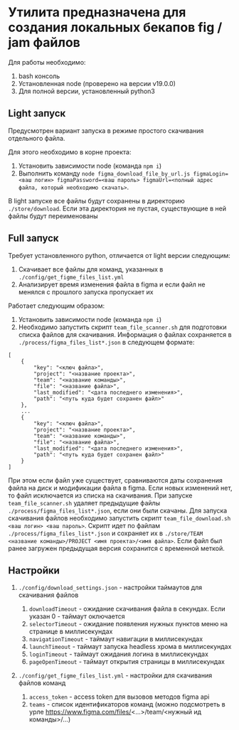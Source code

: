 # Утилита предназначена для создания локальных бекапов fig / jam файлов

Для работы необходимо:
1. bash консоль
2. Установленная node (проверено на версии v19.0.0)
3. Для полной версии, установленный python3

## Light запуск

Предусмотрен вариант запуска в режиме простого скачивания отдельного файла.

Для этого необходимо в корне проекта:
1. Установить зависимости node (команда `npm i`)
2. Выполнить команду `node figma_download_file_by_url.js figmaLogin=<ваш логин> figmaPassword=<ваш пароль> figmaUrl=<полный адрес файла, который необходимо скачать>`.

В light запуске все файлы будут сохранены в директорию `./store/download`. Если эта директория не пустая, существующие в ней файлы будут переименованы

## Full запуск

Требует установленного python, отличается от light версии следующим:
1. Скачивает все файлы для команд, указанных в `./config/get_figme_files_list.yml`
2. Анализирует время изменения файла в figma и если файл не менялся с прошлого запуска пропускает их

Работает следующим образом:
1. Установить зависимости node (команда `npm i`)
2. Необходимо запустить скрипт `team_file_scanner.sh` для подготовки списка файлов для скачивания. Информация о файлах сохраняется в `./process/figma_files_list*.json` в следующем формате:  
```
[
    {
        "key": "<ключ файла>",
        "project": "<название проекта>",
        "team": "<название команды>",
        "file": "<название файла>",
        "last_modified": "<дата последнего изменения>",
        "path": "<путь куда будет сохранен файл>"
    },
    ...
    {
        "key": "<ключ файла>",
        "project": "<название проекта>",
        "team": "<название команды>",
        "file": "<название файла>",
        "last_modified": "<дата последнего изменения>",
        "path": "<путь куда будет сохранен файл>"
    }
]
```
При этом если файл уже существует, сравниваются даты сохранения файла на диск и модификации файла в figma. Если новых изменений нет, то файл исключается из списка на скачивания.
При запуске `team_file_scanner.sh` удаляет предыдущие файлы `./process/figma_files_list*.json`, если они были
скачаны. Для запуска скачивания файлов необходимо запустить скрипт `team_file_download.sh <ваш логин> <ваш пароль>`. Скрипт идет по файлам `./process/figma_files_list*.json` и сохраняет их в `./store/TEAM <название команды>/PROJECT <имя проекта>/<имя файла>`. Если файл был ранее загружен предыдущая версия сохранится с временной меткой.


## Настройки

1. `./config/download_settings.json` - настройки таймаутов для скачивания файлов
    1. `downloadTimeout` - ожидание скачивания файла в секундах. Если указан 0 - таймаут оключается
    2. `selectorTimeout` - ожидание появления нужных пунктов меню на странице в миллисекундах
    3. `navigationTimeout` - таймаут навигации в миллисекундах
    4. `launchTimeout` - таймаут запуска headless хрома в миллисекундах
    5. `loginTimeout` - таймаут ожидания логина в миллисекундах
    6. `pageOpenTimeout` - таймаут открытия страницы в миллисекундах 

2. `./config/get_figme_files_list.yml` - настройки для скачивания файлов команд
    1. `access_token` - access token для вызовов методов figma api
    2. `teams` - список идентификаторов команд (можно подсмотреть в урле https://www.figma.com/files/<...>/team/<нужный ид команды>/...)

